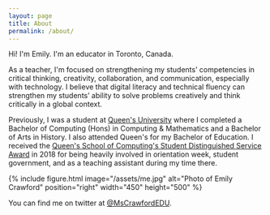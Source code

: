 ```yaml
---
layout: page
title: About
permalink: /about/
---
```


<!-- 

This is the base Jekyll theme. You can find out more info about customizing your Jekyll theme, as well as basic Jekyll usage documentation at [jekyllrb.com](https://jekyllrb.com/)

#You can find the source code for Minima at GitHub:
#[jekyll][jekyll-organization] /
#[minima](https://github.com/jekyll/minima)

#You can find the source code for Jekyll at GitHub:
#[jekyll][jekyll-organization] /
#[jekyll](https://github.com/jekyll/jekyll)


#[jekyll-organization]: https://github.com/jekyll

-->


Hi! I'm Emily. I'm an educator in Toronto, Canada.

As a teacher, I'm focused on strengthening my students’ competencies in critical thinking, creativity, collaboration, and communication, especially with technology. I believe that digital literacy and technical fluency can strengthen my students’ ability to solve problems creatively and think critically in a global context. 



Previously, I was a student at <span class="about links">[Queen's University](https://queensu.ca)</span> where I completed a Bachelor of Computing (Hons) in Computing & Mathematics and a Bachelor of Arts in History. I also attended Queen's for my Bachelor of Education. I received the <span class="about links">[Queen's School of Computing's Student Distinguished Service Award](https://www.cs.queensu.ca/aboutus/awards/awards.php?type=internal)</span> in 2018 for being heavily involved in orientation week, student government, and as a teaching assistant during my time there.

{% include figure.html image="/assets/me.jpg" alt="Photo of Emily Crawford" position="right" width="450" height="500" %}

You can find me on twitter at <span class="about links">[@MsCrawfordEDU](https://twitter.com/mscrawfordedu)</span>.